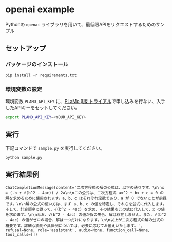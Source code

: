 openai example
========================

Pythonの `openai` ライブラリを用いて、最低限APIをリクエストするためのサンプル

## セットアップ

### パッケージのインストール

```
pip install -r requirements.txt 
```

### 環境変数の設定

環境変数 `PLAMO_API_KEY` に、[PLaMo β版 トライアル](https://plamo.preferredai.jp/)で申し込みを行ない、入手したAPIキーをセットしてください。

```sh
export PLAMO_API_KEY=<YOUR_API_KEY>
```

## 実行

下記コマンドで `sample.py` を実行してください。

```
python sample.py
```

## 実行結果例

```
ChatCompletionMessage(content='二次方程式の解の公式は、以下の通りです。\n\nx = (-b ± √(b^2 - 4ac)) / 2a\n\nこの公式は、二次方程式 ax^2 + bx + c = 0 の解を求めるために使用されます。a、b、c はそれぞれ定数であり、a が 0 でないことが前提です。\n\n解の公式の使い方は、まず a、b、c の値を特定し、それらを公式に代入します。そして、計算順序に従って、√(b^2 - 4ac) を求め、その結果を元の式に代入して、x の値を求めます。\n\nなお、√(b^2 - 4ac) の値が負の場合、解は存在しません。また、√(b^2 - 4ac) の値がゼロの場合、解は一つだけになります。\n\n以上が二次方程式の解の公式の概要です。詳細な説明や具体例については、必要に応じてお伝えいたします。', refusal=None, role='assistant', audio=None, function_call=None, tool_calls=[])
```
